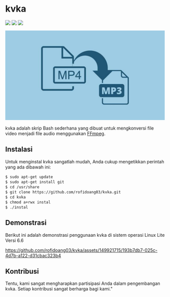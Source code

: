 # kvka

![](https://img.shields.io/github/repo-size/rofidoang03/kvka)
![](https://img.shields.io/github/contributors/rofidoang03/kvka)
![](https://img.shields.io/github/forks/rofidoang03/kvka)

![kvka](https://github.com/rofidoang03/kvka/blob/main/logo.jpg)

kvka adalah skrip Bash sederhana yang dibuat untuk mengkonversi file video menjadi file audio menggunakan [FFmpeg](https://www.ffmpeg.org/).

## Instalasi

Untuk menginstal kvka sangatlah mudah, Anda cukup mengetikkan perintah yang ada dibawah ini:

```
$ sudo apt-get update
$ sudo apt-get install git
$ cd /usr/share
$ git clone https://github.com/rofidoang03/kvka.git
$ cd kvka
$ chmod a+rwx instal
$ ./instal
```

## Demonstrasi

Berikut ini adalah demonstrasi penggunaan kvka di sistem operasi Linux Lite Versi 6.6

https://github.com/rofidoang03/kvka/assets/149921715/193b7db7-025c-4d7b-a122-d31cbac323b4

## Kontribusi

Tentu, kami sangat mengharapkan partisipasi Anda dalam pengembangan kvka. Setiap kontribusi sangat berharga bagi kami."
